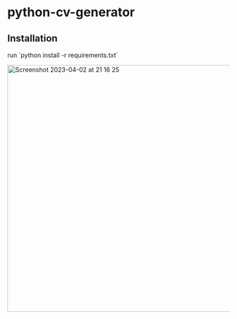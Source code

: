 # python-cv-generator

## Installation
run `python install -r requirements.txt´

<img width="561" alt="Screenshot 2023-04-02 at 21 16 25" src="https://user-images.githubusercontent.com/60335709/229374086-d3dffd94-d918-4a10-a703-b9313fee2404.png">


